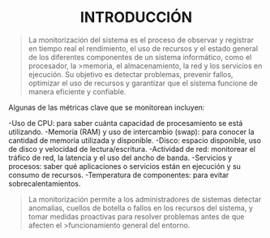 ## <h1 align="center"> INTRODUCCIÓN </h1> 


>La monitorización del sistema es el proceso de observar y registrar en tiempo real el rendimiento, el uso de recursos y el estado general de los diferentes componentes de un sistema informático, como el procesador, la >memoria, el almacenamiento, la red y los servicios en ejecución.
>Su objetivo es detectar problemas, prevenir fallos, optimizar el uso de recursos y garantizar que el sistema funcione de manera eficiente y confiable. 

Algunas de las métricas clave que se monitorean incluyen:

-Uso de CPU: para saber cuánta capacidad de procesamiento se está utilizando.
-Memoria (RAM) y uso de intercambio (swap): para conocer la cantidad de memoria utilizada y disponible.
-Disco: espacio disponible, uso de disco y velocidad de lectura/escritura.
-Actividad de red: monitorear el tráfico de red, la latencia y el uso del ancho de banda.
-Servicios y procesos: saber qué aplicaciones o servicios están en ejecución y su consumo de recursos.
-Temperatura de componentes: para evitar sobrecalentamientos.

>La monitorización permite a los administradores de sistemas detectar anomalías, cuellos de botella o fallos en los recursos del sistema, y tomar medidas proactivas para resolver problemas antes de que afecten el >funcionamiento general del entorno.
